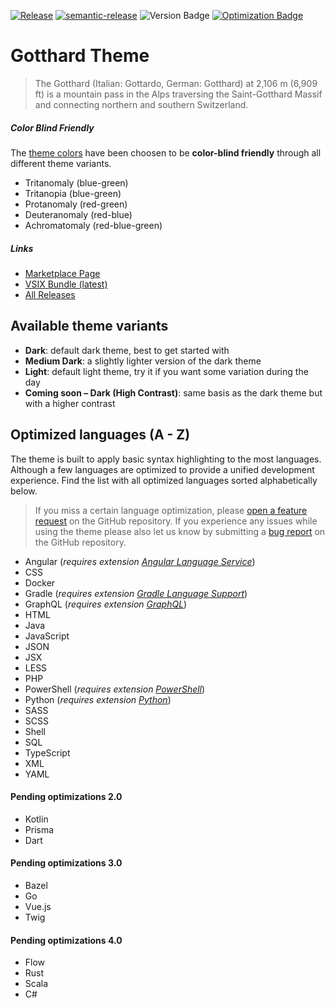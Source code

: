 [![Release](https://github.com/janbiasi/vscode-gotthard-theme/actions/workflows/release.yml/badge.svg)](https://github.com/janbiasi/vscode-gotthard-theme/actions/workflows/release.yml) [![semantic-release](https://img.shields.io/badge/%20%20%F0%9F%93%A6%F0%9F%9A%80-semantic--release-e10079.svg)](https://github.com/semantic-release/semantic-release)
![Version Badge](https://img.shields.io/vscode-marketplace/v/janbiasi.gotthard-theme.svg) [![Optimization Badge](https://img.shields.io/badge/Optimized%20Languages%20%26%20Tools-20-orange.svg)](https://img.shields.io/badge/Optimized%20Languages%20%26%20Tools-20-orange)

# Gotthard Theme

> The Gotthard (Italian: Gottardo, German: Gotthard) at 2,106 m (6,909 ft) is a mountain pass in the Alps traversing the Saint-Gotthard Massif and connecting northern and southern Switzerland.

##### Color Blind Friendly

The [theme colors](https://github.com/janbiasi/vscode-gotthard-theme/blob/main/docs/COLORS.md) have been choosen to be **color-blind friendly** through all different theme variants.

- Tritanomaly (blue-green)
- Tritanopia (blue-green)
- Protanomaly (red-green)
- Deuteranomaly (red-blue)
- Achromatomaly (red-blue-green)

##### Links

- [Marketplace Page](https://marketplace.visualstudio.com/items?itemName=janbiasi.gotthard-theme)
- [VSIX Bundle (latest)](https://github.com/janbiasi/vscode-gotthard-theme/tree/main/bin)
- [All Releases](https://github.com/janbiasi/vscode-gotthard-theme/releases)

## Available theme variants

- **Dark**: default dark theme, best to get started with
- **Medium Dark**: a slightly lighter version of the dark theme
- **Light**: default light theme, try it if you want some variation during the day
- **Coming soon – Dark (High Contrast)**: same basis as the dark theme but with a higher contrast

## Optimized languages (A - Z)

The theme is built to apply basic syntax highlighting to the most languages. Although a few languages are optimized to provide a unified development experience. Find the list with all optimized languages sorted alphabetically below.

> If you miss a certain language optimization, please [open a feature request](https://github.com/janbiasi/vscode-gotthard-theme/issues/new?assignees=&labels=language-optimization&template=language-optimization.md&title=Language+Optimization+%E2%80%93+%3Clanguage%3E) on the GitHub repository. If you experience any issues while using the theme please also let us know by submitting a [bug report](https://github.com/janbiasi/vscode-gotthard-theme/issues/new?assignees=&labels=bug&template=bug-report.md&title=Issue+with+...) on the GitHub repository.

- Angular (_requires extension [Angular Language Service](https://marketplace.visualstudio.com/items?itemName=Angular.ng-template)_)
- CSS
- Docker
- Gradle (_requires extension [Gradle Language Support](https://marketplace.visualstudio.com/items?itemName=naco-siren.gradle-language)_)
- GraphQL (_requires extension [GraphQL](https://marketplace.visualstudio.com/items?itemName=GraphQL.vscode-graphql)_)
- HTML
- Java
- JavaScript
- JSON
- JSX
- LESS
- PHP
- PowerShell (_requires extension [PowerShell](https://marketplace.visualstudio.com/items?itemName=ms-vscode.PowerShell)_)
- Python (_requires extension [Python](https://marketplace.visualstudio.com/items?itemName=ms-python.python)_)
- SASS
- SCSS
- Shell
- SQL
- TypeScript
- XML
- YAML

#### Pending optimizations 2.0

- Kotlin
- Prisma
- Dart

#### Pending optimizations 3.0

- Bazel
- Go
- Vue.js
- Twig

#### Pending optimizations 4.0

- Flow
- Rust
- Scala
- C#
